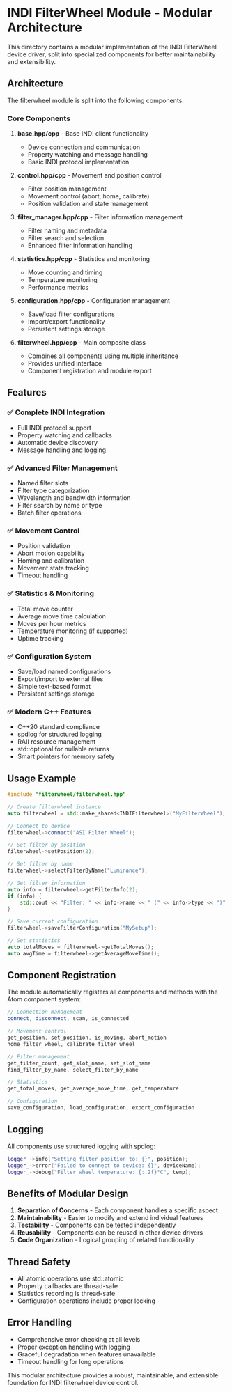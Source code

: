 # INDI FilterWheel Module - Modular Architecture

This directory contains a modular implementation of the INDI FilterWheel device driver, split into specialized components for better maintainability and extensibility.

## Architecture

The filterwheel module is split into the following components:

### Core Components

1. **base.hpp/cpp** - Base INDI client functionality
   - Device connection and communication
   - Property watching and message handling
   - Basic INDI protocol implementation

2. **control.hpp/cpp** - Movement and position control
   - Filter position management
   - Movement control (abort, home, calibrate)
   - Position validation and state management

3. **filter_manager.hpp/cpp** - Filter information management
   - Filter naming and metadata
   - Filter search and selection
   - Enhanced filter information handling

4. **statistics.hpp/cpp** - Statistics and monitoring
   - Move counting and timing
   - Temperature monitoring
   - Performance metrics

5. **configuration.hpp/cpp** - Configuration management
   - Save/load filter configurations
   - Import/export functionality
   - Persistent settings storage

6. **filterwheel.hpp/cpp** - Main composite class
   - Combines all components using multiple inheritance
   - Provides unified interface
   - Component registration and module export

## Features

### ✅ Complete INDI Integration
- Full INDI protocol support
- Property watching and callbacks
- Automatic device discovery
- Message handling and logging

### ✅ Advanced Filter Management
- Named filter slots
- Filter type categorization
- Wavelength and bandwidth information
- Filter search by name or type
- Batch filter operations

### ✅ Movement Control
- Position validation
- Abort motion capability
- Homing and calibration
- Movement state tracking
- Timeout handling

### ✅ Statistics & Monitoring
- Total move counter
- Average move time calculation
- Moves per hour metrics
- Temperature monitoring (if supported)
- Uptime tracking

### ✅ Configuration System
- Save/load named configurations
- Export/import to external files
- Simple text-based format
- Persistent settings storage

### ✅ Modern C++ Features
- C++20 standard compliance
- spdlog for structured logging
- RAII resource management
- std::optional for nullable returns
- Smart pointers for memory safety

## Usage Example

```cpp
#include "filterwheel/filterwheel.hpp"

// Create filterwheel instance
auto filterwheel = std::make_shared<INDIFilterwheel>("MyFilterWheel");

// Connect to device
filterwheel->connect("ASI Filter Wheel");

// Set filter by position
filterwheel->setPosition(2);

// Set filter by name
filterwheel->selectFilterByName("Luminance");

// Get filter information
auto info = filterwheel->getFilterInfo(2);
if (info) {
    std::cout << "Filter: " << info->name << " (" << info->type << ")" << std::endl;
}

// Save current configuration
filterwheel->saveFilterConfiguration("MySetup");

// Get statistics
auto totalMoves = filterwheel->getTotalMoves();
auto avgTime = filterwheel->getAverageMoveTime();
```

## Component Registration

The module automatically registers all components and methods with the Atom component system:

```cpp
// Connection management
connect, disconnect, scan, is_connected

// Movement control  
get_position, set_position, is_moving, abort_motion
home_filter_wheel, calibrate_filter_wheel

// Filter management
get_filter_count, get_slot_name, set_slot_name
find_filter_by_name, select_filter_by_name

// Statistics
get_total_moves, get_average_move_time, get_temperature

// Configuration
save_configuration, load_configuration, export_configuration
```

## Logging

All components use structured logging with spdlog:

```cpp
logger_->info("Setting filter position to: {}", position);
logger_->error("Failed to connect to device: {}", deviceName);
logger_->debug("Filter wheel temperature: {:.2f}°C", temp);
```

## Benefits of Modular Design

1. **Separation of Concerns** - Each component handles a specific aspect
2. **Maintainability** - Easier to modify and extend individual features
3. **Testability** - Components can be tested independently
4. **Reusability** - Components can be reused in other device drivers
5. **Code Organization** - Logical grouping of related functionality

## Thread Safety

- All atomic operations use std::atomic
- Property callbacks are thread-safe
- Statistics recording is thread-safe
- Configuration operations include proper locking

## Error Handling

- Comprehensive error checking at all levels
- Proper exception handling with logging
- Graceful degradation when features unavailable
- Timeout handling for long operations

This modular architecture provides a robust, maintainable, and extensible foundation for INDI filterwheel device control.
